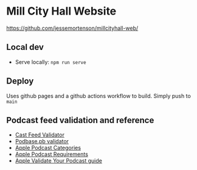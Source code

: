 # Mill City Hall Website

https://github.com/jessemortenson/millcityhall-web/

## Local dev

* Serve locally: `npm run serve`

## Deploy

Uses github pages and a github actions workflow to build. Simply push to `main`

## Podcast feed validation and reference

* [Cast Feed Validator](https://www.castfeedvalidator.com/validate.php?url=https://millcityhall.com/feed.xml)
* [Podbase.pb validator](https://podba.se/validate/?url=https://millcityhall.com/feed.xml)
* [Apple Podcast Categories](https://podcasters.apple.com/support/1691-apple-podcasts-categories)
* [Apple Podcast Requirements](https://podcasters.apple.com/support/823-podcast-requirements)
* [Apple Validate Your Podcast guide](https://podcasters.apple.com/support/829-validate-your-podcast)

